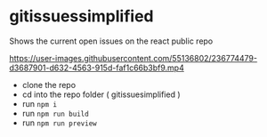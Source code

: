 # gitissuessimplified
 Shows the current open issues on the react public repo 
 
https://user-images.githubusercontent.com/55136802/236774479-d3687901-d632-4563-915d-faf1c66b3bf9.mp4

 - clone the repo
 - cd into the repo folder ( gitissuesimplified ) 
 - run ``` npm i ```
 - run ``` npm run build ```
 - run ``` npm run preview ```
